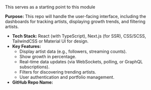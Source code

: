 This serves as a starting point to this module

**Purpose:** This repo will handle the user-facing interface, including the dashboards for tracking artists, displaying growth trends, and filtering artists.

- **Tech Stack:** React (with TypeScript), Next.js (for SSR), CSS/SCSS, TailwindCSS or Material UI for design.
- **Key Features:**
    - Display artist data (e.g., followers, streaming counts).
    - Show growth in percentage.
    - Real-time data updates (via WebSockets, polling, or GraphQL subscriptions).
    - Filters for discovering trending artists.
    - User authentication and portfolio management.
- **GitHub Repo Name:**